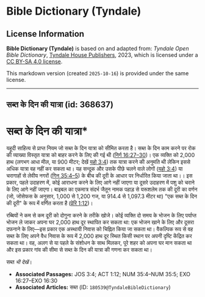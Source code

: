 # Bible Dictionary (Tyndale)

## License Information

**Bible Dictionary (Tyndale)** is based on and adapted from: _Tyndale Open Bible Dictionary_, [Tyndale House Publishers](https://tyndaleopenresources.com/), 2023, which is licensed under a [CC BY-SA 4.0 license](https://creativecommons.org/licenses/by-sa/4.0/legalcode.en).

This markdown version (created `2025-10-16`) is provided under the same license.



--------------------------------

## सब्त के दिन की यात्रा (id: 368637)

सब्त के दिन की यात्रा\*
=======================

यहूदी साहित्य से प्राप्त नियम जो सब्त के दिन यात्रा को सीमित करता है। सब्त के दिन काम करने पर रोक की व्याख्या विस्तृत यात्रा को बाहर करने के लिए की गई थी ([निर्ग 16:27–30](https://ref.ly/Exod16:27-Exod16:30))। एक व्यक्ति को 2,000 हाथ (लगभग आधा मील, या 900 मीटर; देखें [यहो 3:4](https://ref.ly/Josh3:4)) तक यात्रा करने की अनुमति थी लेकिन इससे अधिक यात्रा वह नहीं कर सकता था। यह सन्दूक और उसके पीछे चलने वाले लोगों ([यहो 3:4](https://ref.ly/Josh3:4)) या चरागाहों से लेवीय नगरों ([गिन 35:4–5](https://ref.ly/Num35:4-Num35:5)) के बीच की दूरी के आधार पर निर्धारित किया जाता था।। इस प्रकार, पहले उदाहरण में, कोई आराधना करने के लिए आगे नहीं जाएगा या दूसरे उदाहरण में पशु को चराने के लिए आगे नहीं जाएगा। बाइबल का एकमात्र संदर्भ जैतून नामक पहाड़ से यरूशलेम तक की दूरी का वर्णन (जो, जोसेफस के अनुसार, 1,000 से 1,200 गज, या 914\.4 से 1,097\.3 मीटर था) "एक सब्त के दिन की दूरी" के रूप में वर्णित करता है ([प्रेरि 1:12](https://ref.ly/Acts1:12))।

रब्बियों ने कम से कम दूरी को दोगुना करने के तरीके खोजे। कोई व्यक्ति दो समय के भोजन के लिए पर्याप्त भोजन ले जाकर अपना घर 2,000 हाथ दूर स्थापित कर सकता था: एक भोजन खाने के लिए और दूसरा दफनाने के लिए—इस प्रकार एक अस्थायी निवास को चिह्नित किया जा सकता था। वैकल्पिक रूप से वह सब्त के लिए अपने वैध निवास के रूप में 2,000 हाथ दूर स्थित किसी स्थान पर अपनी दृष्टि केंद्रित कर सकता था। वह, अलग से या पहले के संशोधन के साथ मिलकर, पूरे शहर को अपना घर मान सकता था और इस प्रकार गांव की सीमा से सब्त के दिन की यात्रा की गणना कर सकता था।

 सब्त *भी देखें*।

* **Associated Passages:** JOS 3:4; ACT 1:12; NUM 35:4–NUM 35:5; EXO 16:27–EXO 16:30
* **Associated Articles:** सब्त (ID: `180539@TyndaleBibleDictionary`)


